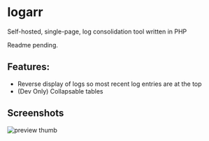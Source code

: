 # logarr
Self-hosted, single-page, log consolidation tool written in PHP

Readme pending. 

## Features:

 - Reverse display of logs so most recent log entries are at the top
 - (Dev Only) Collapsable tables
## Screenshots



![preview thumb](http://i.imgur.com/mmUvZpV.png)